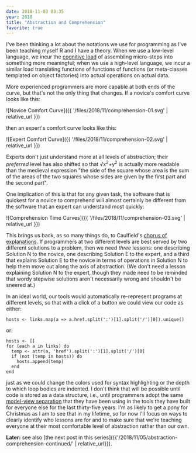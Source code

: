 ```yaml
---
date: 2018-11-03 03:35
year: 2018
title: "Abstraction and Comprehension"
favorite: true
---
```


I've been thinking a lot about the notations we use for programming
as I've been teaching myself R and I have a theory.
When we use a low-level language,
we incur the [cognitive load](http://teachtogether.tech/en/load/)
of assembling micro-steps into something more meaningful;
when we use a high-level language,
we incur a similar load translating functions of functions of functions
(or meta-classes templated on object factories)
into actual operations on actual data.

More experienced programmers are more capable at both ends of the curve,
but that's not the only thing that changes.
If a novice's comfort curve looks like this:

![Novice Comfort Curve]({{ '/files/2018/11/comprehension-01.svg' | relative_url }})

then an expert's comfort curve looks like this:

![Expert Comfort Curve]({{ '/files/2018/11/comprehension-02.svg' | relative_url }})

Experts don't just understand more at all levels of abstraction;
their *preferred* level has also shifted
so that &radic;x<sup>2</sup>+y<sup>2</sup>
is actually more readable than the medieval expression
"the side of the square whose area is the sum of the areas of the two squares
whose sides are given by the first part and the second part".

One implication of this is that for any given task,
the software that is quickest for a novice to comprehend
will almost certainly be different from the software that
an expert can understand most quickly:

![Comprehension Time Curves]({{ '/files/2018/11/comprehension-03.svg' | relative_url }})

This brings us back,
as so many things do,
to Caulfield's [chorus of explanations](https://hapgood.us/2016/05/13/choral-explanations/).
If programmers at two different levels are best served by two different solutions to a problem,
then we need *three* lessons:
one describing Solution N to the novice,
one describing Solution E to the expert,
and a third that explains Solution E to the novice in terms of operations in Solution N
to help them move out along the axis of abstraction.
(We don't need a lesson explaining Solution N to the expert,
though they made need to be reminded that wordy stepwise solutions aren't necessarily wrong
and shouldn't be sneered at.)

In an ideal world,
our tools would automatically re-represent programs at different levels,
so that with a click of a button we could view our code as either:

```
hosts <- links.map(a => a.href.split(':')[1].split('/')[0]).unique()
```

or:

```
hosts <- []
for (each a in links) do
  temp <- attr(a, 'href').split(':')[1].split('/')[0]
  if (not (temp in hosts)) do
    hosts.append(temp)
  end
end
```

just as we could change the colors used for syntax highlighting
or the depth to which loop bodies are indented.
I don't think that will be possible
until code is stored as a data structure,
i.e.,
until programmers adopt the same [model-view separation](https://queue.acm.org/detail.cfm?id=1039534)
that they have been using in the tools they have built for everyone else for the last thirty-five years.
I'm as likely to get a pony for Christmas as I am to see that in my lifetime,
so for now I'll focus on ways to clearly identify who lessons are for
and to make sure that we're teaching everyone at their most comfortable level of abstraction
rather than our own.

**Later:** see also [the next post in this series]({{'/2018/11/05/abstraction-comprehension-continued/' | relative_url}}).
